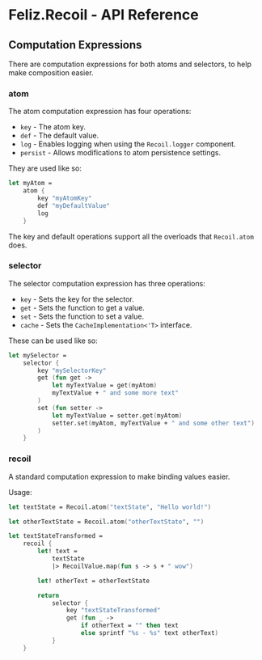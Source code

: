 # Feliz.Recoil - API Reference

## Computation Expressions

There are computation expressions for both atoms and selectors, to help make composition easier.

### atom

The atom computation expression has four operations: 
* `key` - The atom key.
* `def` - The default value.
* `log` - Enables logging when using the `Recoil.logger` component.
* `persist` - Allows modifications to atom persistence settings.

They are used like so:

```fs
let myAtom = 
    atom {
        key "myAtomKey"
        def "myDefaultValue"
        log
    }
```

The key and default operations support all the overloads that `Recoil.atom` does.

### selector

The selector computation expression has three operations: 

* `key` - Sets the key for the selector.
* `get` - Sets the function to get a value.
* `set` - Sets the function to set a value.
* `cache` - Sets the `CacheImplementation<'T>` interface.

These can be used like so:

```fs
let mySelector =
    selector {
        key "mySelectorKey"
        get (fun get ->
            let myTextValue = get(myAtom)
            myTextValue + " and some more text"
        )
        set (fun setter ->
            let myTextValue = setter.get(myAtom)
            setter.set(myAtom, myTextValue + " and some other text")
        )
    }
```

### recoil

A standard computation expression to make binding values easier.


Usage:
```fs
let textState = Recoil.atom("textState", "Hello world!")

let otherTextState = Recoil.atom("otherTextState", "")

let textStateTransformed =
    recoil {
        let! text = 
            textState
            |> RecoilValue.map(fun s -> s + " wow")

        let! otherText = otherTextState

        return
            selector {
                key "textStateTransformed"
                get (fun _ ->
                    if otherText = "" then text
                    else sprintf "%s - %s" text otherText)
            }
    }
```
